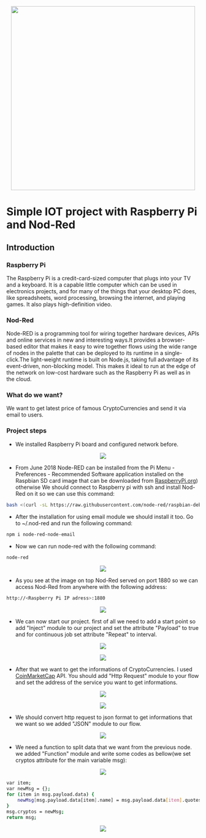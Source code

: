 <p align="center"><img src="banner.png" heght="150px" width="480px"></p>

# Simple IOT project with Raspberry Pi and Nod-Red

## Introduction

### Raspberry Pi

The Raspberry Pi is a credit-card-sized computer that plugs into your TV and a keyboard. It is a capable little computer which can be used in electronics projects, and for many of the things that your desktop PC does, like spreadsheets, word processing, browsing the internet, and playing games. It also plays high-definition video.

### Nod-Red

Node-RED is a programming tool for wiring together hardware devices, APIs and online services in new and interesting ways.It provides a browser-based editor that makes it easy to wire together flows using the wide range of nodes in the palette that can be deployed to its runtime in a single-click.The light-weight runtime is built on Node.js, taking full advantage of its event-driven, non-blocking model. This makes it ideal to run at the edge of the network on low-cost hardware such as the Raspberry Pi as well as in the cloud.

### What do we want?

We want to get latest price of famous CryptoCurrencies and send it via email to users.

### Project steps

- We installed Raspberry Pi board and configured network before.

<p align="center"><img src="raspberrypi.jpg"></p>

- From June 2018 Node-RED can be installed from the Pi Menu - Preferences - Recommended Software application installed on the Raspbian SD card image that can be downloaded from <a href="RaspberryPi.org">RaspberryPi.org<a>) otherwise We should connect to Raspberry pi with ssh and install Nod-Red on it so we can use this command:

```sh
bash <(curl -sL https://raw.githubusercontent.com/node-red/raspbian-deb-package/master/resources/update-nodejs-and-nodered)
```

- After the installation for using email module we should install it too. Go to ~/.nod-red and run the following command:

```sh
npm i node-red-node-email
```

- Now we can run node-red with the following command:

```sh
node-red
```
<p align="center"><img src="img0.jpg"></p>

- As you see at the image on top Nod-Red served on port 1880 so we can access Nod-Red from anywhere with the following address:

```sh
http://<Raspberry Pi IP adress>:1880
```

<p align="center"><img src="img1.jpg"></p>

- We can now start our project. first of all we need to add a start point so add "Inject" module to our project and set the attribute "Payload" to true and for continuous job set attribute "Repeat" to interval.

<p align="center"><img src="img2.jpg"></p>

<p align="center"><img src="img3.jpg"></p>

- After that we want to get the informations of CryptoCurrencies. I used <a href="https://coinmarketcap.com/">CoinMarketCap</a> API. You should add "Http Request" module to your flow and set the address of the service you want to get informations.

<p align="center"><img src="img4.jpg"></p>

<p align="center"><img src="img5.jpg"></p>

- We should convert http request to json format to get informations that we want so we added "JSON" module to our flow.

<p align="center"><img src="img6.jpg"></p>

- We need a function to split data that we want from the previous node. we added "Function" module and write some codes as bellow(we set cryptos attribute for the main variable msg):

<p align="center"><img src="img7.jpg"></p>

```sh
var item;
var newMsg = {};
for (item in msg.payload.data) {
    newMsg[msg.payload.data[item].name] = msg.payload.data[item].quotes.USD.price+' $';
}
msg.cryptos = newMsg;
return msg;
```

<p align="center"><img src="img8.jpg"></p>



